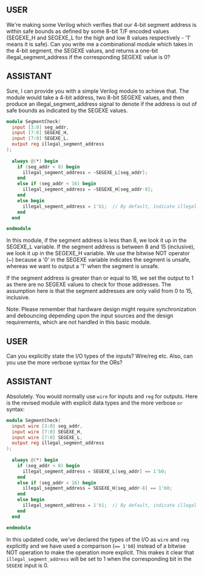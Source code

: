 ## USER
We're making some Verilog which verifies that our 4-bit segment address is within safe bounds as defined by some 8-bit T/F encoded values (SEGEXE_H and SEGEXE_L for the high and low 8 values respectively - '1' means it is safe). Can you write me a combinational module which takes in the 4-bit segment, the SEGEXE values, and returns a one-bit illegal_segment_address if the corresponding SEGEXE value is 0?

## ASSISTANT
Sure, I can provide you with a simple Verilog module to achieve that. The module would take a 4-bit address, two 8-bit SEGEXE values, and then produce an illegal_segment_address signal to denote if the address is out of safe bounds as indicated by the SEGEXE values.

```verilog
module SegmentCheck(
  input [3:0] seg_addr,
  input [7:0] SEGEXE_H,
  input [7:0] SEGEXE_L,
  output reg illegal_segment_address
);
  
  always @(*) begin
    if (seg_addr < 8) begin
      illegal_segment_address = ~SEGEXE_L[seg_addr];
    end
    else if (seg_addr < 16) begin
      illegal_segment_address = ~SEGEXE_H[seg_addr-8];
    end
    else begin
      illegal_segment_address = 1'b1;  // By default, indicate illegal if out of 16
    end
  end

endmodule
```

In this module, if the segment address is less than 8, we look it up in the SEGEXE_L variable. If the segment address is between 8 and 15 (inclusive), we look it up in the SEGEXE_H variable. We use the bitwise NOT operator (~) because a '0' in the SEGEXE variable indicates the segment is unsafe, whereas we want to output a '1' when the segment is unsafe.

If the segment address is greater than or equal to 16, we set the output to 1 as there are no SEGEXE values to check for those addresses. The assumption here is that the segment addresses are only valid from 0 to 15, inclusive.

Note: Please remember that hardware design might require synchronization and debouncing depending upon the input sources and the design requirements, which are not handled in this basic module.

## USER
Can you explicitly state the I/O types of the inputs? Wire/reg etc. Also, can you use the more verbose syntax for the ORs?

## ASSISTANT
Absolutely. You would normally use `wire` for inputs and `reg` for outputs. Here is the revised module with explicit data types and the more verbose `or` syntax:

```verilog
module SegmentCheck(
  input wire [3:0] seg_addr,
  input wire [7:0] SEGEXE_H,
  input wire [7:0] SEGEXE_L,
  output reg illegal_segment_address
);
  
  always @(*) begin
    if (seg_addr < 8) begin
      illegal_segment_address = SEGEXE_L[seg_addr] == 1'b0;
    end
    else if (seg_addr < 16) begin
      illegal_segment_address = SEGEXE_H[seg_addr-8] == 1'b0;
    end
    else begin
      illegal_segment_address = 1'b1;  // By default, indicate illegal if out of 16
    end
  end

endmodule
```

In this updated code, we've declared the types of the I/O as `wire` and `reg` explicitly and we have used a comparison (`== 1'b0`) instead of a bitwise NOT operation to make the operation more explicit. This makes it clear that `illegal_segment_address` will be set to 1 when the corresponding bit in the `SEGEXE` input is 0.